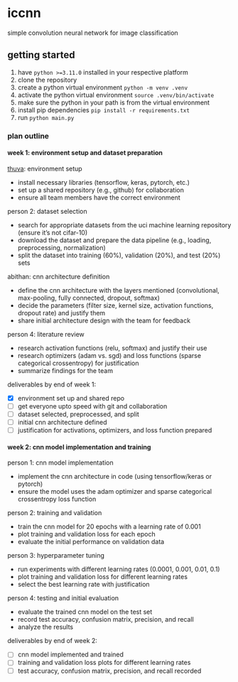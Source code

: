 # iccnn

simple convolution neural network for image classification

## getting started

1. have `python >=3.11.0` installed in your respective platform
2. clone the repository
3. create a python virtual environment `python -m venv .venv`
4. activate the python virtual environment `source .venv/bin/activate`
5. make sure the python in your path is from the virtual environment
6. install pip dependencies `pip install -r requirements.txt`
7. run `python main.py`

### plan outline

#### week 1: environment setup and dataset preparation

[thuva](https://github.com/thuvasooriya): environment setup

- install necessary libraries (tensorflow, keras, pytorch, etc.)
- set up a shared repository (e.g., github) for collaboration
- ensure all team members have the correct environment

person 2: dataset selection

- search for appropriate datasets from the uci machine learning repository (ensure it’s not cifar-10)
- download the dataset and prepare the data pipeline (e.g., loading, preprocessing, normalization)
- split the dataset into training (60%), validation (20%), and test (20%) sets

abithan: cnn architecture definition

- define the cnn architecture with the layers mentioned (convolutional, max-pooling, fully connected, dropout, softmax)
- decide the parameters (filter size, kernel size, activation functions, dropout rate) and justify them
- share initial architecture design with the team for feedback

person 4: literature review

- research activation functions (relu, softmax) and justify their use
- research optimizers (adam vs. sgd) and loss functions (sparse categorical crossentropy) for justification
- summarize findings for the team

deliverables by end of week 1:

- [x] environment set up and shared repo
- [ ] get everyone upto speed with git and collaboration
- [ ] dataset selected, preprocessed, and split
- [ ] initial cnn architecture defined
- [ ] justification for activations, optimizers, and loss function prepared

#### week 2: cnn model implementation and training

person 1: cnn model implementation

- implement the cnn architecture in code (using tensorflow/keras or pytorch)
- ensure the model uses the adam optimizer and sparse categorical crossentropy loss function

person 2: training and validation

- train the cnn model for 20 epochs with a learning rate of 0.001
- plot training and validation loss for each epoch
- evaluate the initial performance on validation data

person 3: hyperparameter tuning

- run experiments with different learning rates (0.0001, 0.001, 0.01, 0.1)
- plot training and validation loss for different learning rates
- select the best learning rate with justification

person 4: testing and initial evaluation

- evaluate the trained cnn model on the test set
- record test accuracy, confusion matrix, precision, and recall
- analyze the results

deliverables by end of week 2:

- [ ] cnn model implemented and trained
- [ ] training and validation loss plots for different learning rates
- [ ] test accuracy, confusion matrix, precision, and recall recorded
